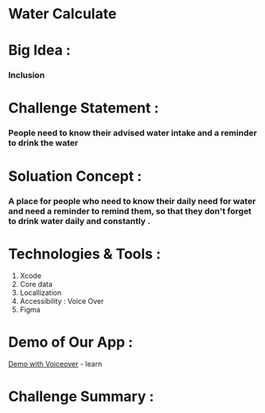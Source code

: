 # Water Calculate
# Big Idea :
### Inclusion
# Challenge Statement :
### People need to know their advised water intake and a reminder to drink the water
# Soluation Concept : 
### A place for people who need to know their daily need for water and need a reminder to remind them, so that they don't forget to drink water daily and constantly .
# Technologies & Tools :
1. Xcode
2. Core data 
3. Locallization 
4. Accessibility : Voice Over 
5. Figma 
# Demo of Our App :
 [Demo with Voiceover](https://contattafiles.s3.us-west-1.amazonaws.com/tnt41680/z1x7hANJrvwxYSW/RPReplay_Final1673517405.mov) - learn
# Challenge Summary :
### 

